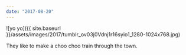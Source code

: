 ```yaml
---
date: "2017-08-20"
---
```


![yo yo]({{ site.baseurl }}/assets/images/2017/tumblr_ov03j0Vdnj1r16syio1_1280-1024x768.jpg)

They like to make a choo choo train through the town.
